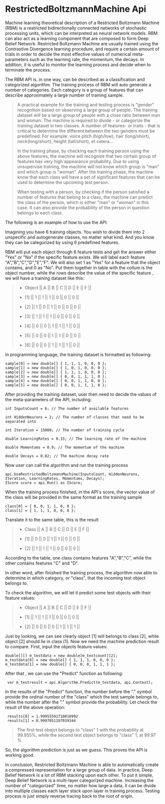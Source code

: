 # RestrictedBoltzmannMachine Api
Machine learning theoretical description of a Restricted Boltzmann Machine (RBM) is a restricted bidirectionally connected networks of stochastic processing units,
 which can be interpreted as neural network models.
RBM can also act as a learning component that are composed to form Deep Belief Network.
Restricted Boltzmann Machine are usually trained using the Contrastive Divergence learning procedure, 
and require a certain amount of trials in order to decide the most effective values of numerical meta-parameters
such as the learning rate, the momentum, the decays.
In addition, it is useful to monitor the learning process and decide when to terminate the process.

The RBM API is, in one way, can be described as a classification and categorized algorithm.
The training process of RBM will auto generate a number of categories.
Each category is a group of features that can describe approximately a large number of training sample.

> A practical example for the training and testing process is "gender" recognition based on observing a large group of people.
> The training dataset will be a large group of people with a close ratio between man and woman.
> The machine is required to divide - or categorize the training dataset in two classes. 
> A number of features- or traits - that is critical to determine the different between the two genders must be predefined. For example: voice pitch (high/low), hair (long/short), neck(long/short), height (tall/short), et cetera...
>
> In the training phase, by checking each training person using the above features, the machine will recognize that two certain group of features has very high appearance probability.
> Due to using unsupervise training, the machine will not know which group is "man" and which group is "woman".
> After the training phase, the machine know that each class will have a set of significant features that can be used to determine the upcoming test person.
>
> When testing with a person, by checking if the person satisfied a number of features that belong to a class, the machine can predict the class of the person, which is either "man" or "woman" in this case.
> It can also provide the probability of the person in question belongs to each class.
>


The following is an example of how to use the API:

Imagining you have 6 training objects. You wish to divide them into 2 unspecific and autogenerate classes, no matter what kind.
And you know they can be categorized by using 6 predefined features.

RBM will put each object through 6 feature tests and get the answer either "Yes" or "No" if the specific feature exists.
We will label each feature "A","B","C","D","E","F". We will also set 1 as "Yes" for a feature that the object contains, and 0 as "No".
Put them together in table with the collum is the object number, while the rows describe the value of the specific feature , we will have a training dataset like this:

> - Object    || A || B || C || D || E || F ||
> 
> -  [1]      || 1 || 1 || 1 || 0 || 0 || 0 ||
> 
> -  [2]      || 1 || 0 || 1 || 0 || 0 || 0 ||
> 
> -  [3]      || 1 || 1 || 1 || 0 || 0 || 0 ||
> 
> -  [4]      || 0 || 0 || 1 || 1 || 1 || 0 ||
> 
> -  [5]      || 0 || 0 || 1 || 1 || 0 || 0 ||
> 
> -  [6]      || 0 || 0 || 1 || 1 || 1 || 0 ||
> 
 
In programming language, the training dataset is formatted as following: 

```<language>
sample[0] = new double[] { 1, 1, 1, 0, 0, 0 };
sample[1] = new double[] { 1, 0, 1, 0, 0, 0 };
sample[2] = new double[] { 1, 1, 1, 0, 0, 0 };
sample[3] = new double[] { 0, 0, 1, 1, 1, 0 };
sample[4] = new double[] { 0, 0, 1, 1, 0, 0 };
sample[5] = new double[] { 0, 0, 1, 1, 1, 0 };
```


After providing the training dataset, user then need to decide the values of the meta-parameters of the API, including:

```<language>
int InputsCount = 6; // The number of available features

int HiddenNeurons = 2; // The number of classes that need to be separated into

int Iteration = 15000; // The number of training cycle

double LearningRates = 0.15; // The learning rate of the machine

double Momentums = 0.9; // The momentum of the machine

double Decays = 0.02; // The machine decay rate
```

Now user can call the algorithm and run the training process

```<language>
api.UseRestrictedBoltzmannMachine(InputsCount, HiddenNeurons, Iteration, LearningRates, Momentums, Decays);
IScore score = api.Run() as IScore;
```


When the training process finished, in the API's score, the vector value of the class will be provided in the same format as the training sample 
```<language>
class[0] = { 0, 0, 1, 1, 0, 0 };
class[1] = { 1, 1, 1, 0, 0, 0 };
```

Translate it to the same table, this is the result

> - Class     || A || B || C || D || E || F ||
> 
> -  [1]      || 0 || 0 || 1 || 1 || 0 || 0 ||
> 
> -  [2]      || 1 || 1 || 1 || 0 || 0 || 0 ||
> 
According to the table, one class contains features  "A","B","C", while the other contains features "C" and "D".

In other word, after finished the training process, the algorithm now able to determine in which category, or "class", that the incoming test object belongs to.

To check the algorithm, we will let it predict some test objects with their feature values:

> - Object    || A || B || C || D || E || F ||
> 
> -  [1]      || 1 || 1 || 1 || 0 || 0 || 0 ||
> 
> -  [2]      || 0 || 0 || 0 || 1 || 1 || 1 ||

Just by looking, we can see clearly object [1] will belongs to class [2], while object [2] should lie in class [1]. 
Now we need the machine prediction result to compare. First, input the objects feature values:

```<language>
double[][] m_testdata = new double[m_testcount][2];
m_testdata[0] = new double[] { 1, 1, 1, 0, 0, 0 };
m_testdata[1] = new double[] { 0, 0, 0, 1, 1, 1 };
```

After that , we can use the "Predict" function as following:
```<language>
 var m_testresult = api.Algorithm.Predict(m_testdata, api.Context);
```

In the results of the "Predict" function, the number before the "." symbol provide the ordinal number of the "class" which the test sample belongs to,
while the number after the "." symbol provide the probability.
Let check the result of the above operation:

```<language>
 results[0] = 1.99955591710818992
 results[1] = 0.9997051197039344
```

> The first test obejct belongs to "class" 1 with the probability at 99.955%, while the second test object belongs to "class" 1, at 99.97 %

So, the algorithm prediction is just as we guess. This proves the API is working good.

In conclusion, Restricted Boltzmann Machine is able to automatically create a compressed representation for a large group of data.
In practice, Deep Belief Network is a lot of RBM stacking upon each other. To put it simple, Deep Belief Network is a multi-layer categorized machine.
Increasing the number of "categorized" time, no matter how large a data, it can be divide into multiple classes each layer stack upon layer in training process.
Testing process is just simply reverse tracing back to the root of origin. 





